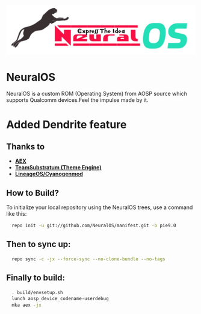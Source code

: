 <p align="center">
<img src="https://github.com/NeuralOS/extraUI/blob/master/neural_logo.jpg" > 
</p>

NeuralOS
===========
NeuralOS is a custom ROM (Operating System) from AOSP source which supports Qualcomm devices.Feel the impulse made by it.
# Added Dendrite feature

Thanks to
-------
* [**AEX**](https://github.com/AospExtended)
* [**TeamSubstratum (Theme Engine)**](https://github.com/Substratum)
* [**LineageOS/Cyanogenmod**](https://github.com/LineageOS)


How to Build?
-------------

To initialize your local repository using the NeuralOS trees, use a 
command like this:

```bash
  repo init -u git://github.com/NeuralOS/manifest.git -b pie9.0
```
  
Then to sync up:
----------------

```bash
  repo sync -c -jx --force-sync --no-clone-bundle --no-tags
```
Finally to build:
-----------------

```bash
  . build/envsetup.sh
  lunch aosp_device_codename-userdebug
  mka aex -jx
```
